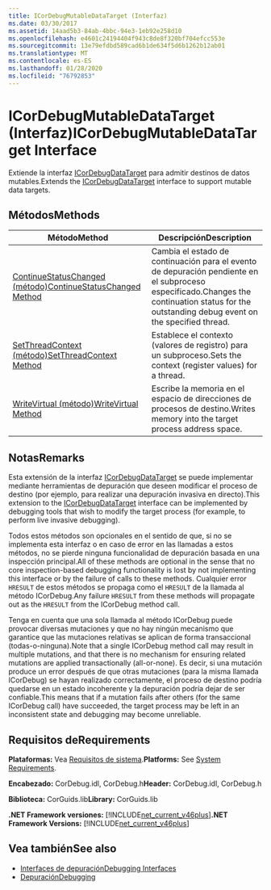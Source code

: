 ```yaml
---
title: ICorDebugMutableDataTarget (Interfaz)
ms.date: 03/30/2017
ms.assetid: 14aad5b3-84ab-4bbc-94e3-1eb92e258d10
ms.openlocfilehash: e4601c24194404f943c8de8f320bf704efcc553e
ms.sourcegitcommit: 13e79efdbd589cad6b1de634f5d6b1262b12ab01
ms.translationtype: MT
ms.contentlocale: es-ES
ms.lasthandoff: 01/28/2020
ms.locfileid: "76792853"
---
```

# <a name="icordebugmutabledatatarget-interface"></a><span data-ttu-id="ce412-102">ICorDebugMutableDataTarget (Interfaz)</span><span class="sxs-lookup"><span data-stu-id="ce412-102">ICorDebugMutableDataTarget Interface</span></span>
<span data-ttu-id="ce412-103">Extiende la interfaz [ICorDebugDataTarget](icordebugdatatarget-interface.md) para admitir destinos de datos mutables.</span><span class="sxs-lookup"><span data-stu-id="ce412-103">Extends the [ICorDebugDataTarget](icordebugdatatarget-interface.md) interface to support mutable data targets.</span></span>  
  
## <a name="methods"></a><span data-ttu-id="ce412-104">Métodos</span><span class="sxs-lookup"><span data-stu-id="ce412-104">Methods</span></span>  
  
|<span data-ttu-id="ce412-105">Método</span><span class="sxs-lookup"><span data-stu-id="ce412-105">Method</span></span>|<span data-ttu-id="ce412-106">Descripción</span><span class="sxs-lookup"><span data-stu-id="ce412-106">Description</span></span>|  
|------------|-----------------|  
|[<span data-ttu-id="ce412-107">ContinueStatusChanged (método)</span><span class="sxs-lookup"><span data-stu-id="ce412-107">ContinueStatusChanged Method</span></span>](icordebugmutabledatatarget-continuestatuschanged-method.md)|<span data-ttu-id="ce412-108">Cambia el estado de continuación para el evento de depuración pendiente en el subproceso especificado.</span><span class="sxs-lookup"><span data-stu-id="ce412-108">Changes the continuation status for the outstanding debug event on the specified thread.</span></span>|  
|[<span data-ttu-id="ce412-109">SetThreadContext (método)</span><span class="sxs-lookup"><span data-stu-id="ce412-109">SetThreadContext Method</span></span>](icordebugmutabledatatarget-setthreadcontext-method.md)|<span data-ttu-id="ce412-110">Establece el contexto (valores de registro) para un subproceso.</span><span class="sxs-lookup"><span data-stu-id="ce412-110">Sets the context (register values) for a thread.</span></span>|  
|[<span data-ttu-id="ce412-111">WriteVirtual (método)</span><span class="sxs-lookup"><span data-stu-id="ce412-111">WriteVirtual Method</span></span>](icordebugmutabledatatarget-writevirtual-method.md)|<span data-ttu-id="ce412-112">Escribe la memoria en el espacio de direcciones de procesos de destino.</span><span class="sxs-lookup"><span data-stu-id="ce412-112">Writes memory into the target process address space.</span></span>|  
  
## <a name="remarks"></a><span data-ttu-id="ce412-113">Notas</span><span class="sxs-lookup"><span data-stu-id="ce412-113">Remarks</span></span>  
 <span data-ttu-id="ce412-114">Esta extensión de la interfaz [ICorDebugDataTarget](icordebugdatatarget-interface.md) se puede implementar mediante herramientas de depuración que deseen modificar el proceso de destino (por ejemplo, para realizar una depuración invasiva en directo).</span><span class="sxs-lookup"><span data-stu-id="ce412-114">This extension to the [ICorDebugDataTarget](icordebugdatatarget-interface.md) interface can be implemented by debugging tools that wish to modify the target process (for example, to perform live invasive debugging).</span></span>  
  
 <span data-ttu-id="ce412-115">Todos estos métodos son opcionales en el sentido de que, si no se implementa esta interfaz o en caso de error en las llamadas a estos métodos, no se pierde ninguna funcionalidad de depuración basada en una inspección principal.</span><span class="sxs-lookup"><span data-stu-id="ce412-115">All of these methods are optional in the sense that no core inspection-based debugging functionality is lost by not implementing this interface or by the failure of calls to these methods.</span></span>  <span data-ttu-id="ce412-116">Cualquier error `HRESULT` de estos métodos se propaga como el `HRESULT` de la llamada al método ICorDebug.</span><span class="sxs-lookup"><span data-stu-id="ce412-116">Any failure `HRESULT` from these methods will propagate out as the `HRESULT` from the ICorDebug method call.</span></span>  
  
 <span data-ttu-id="ce412-117">Tenga en cuenta que una sola llamada al método ICorDebug puede provocar diversas mutaciones y que no hay ningún mecanismo que garantice que las mutaciones relativas se aplican de forma transaccional (todas-o-ninguna).</span><span class="sxs-lookup"><span data-stu-id="ce412-117">Note that a single ICorDebug method call may result in multiple mutations, and that there is no mechanism for ensuring related mutations are applied transactionally (all-or-none).</span></span>  <span data-ttu-id="ce412-118">Es decir, si una mutación produce un error después de que otras mutaciones (para la misma llamada ICorDebug) se hayan realizado correctamente, el proceso de destino podría quedarse en un estado incoherente y la depuración podría dejar de ser confiable.</span><span class="sxs-lookup"><span data-stu-id="ce412-118">This means that if a mutation fails after others (for the same ICorDebug call) have succeeded, the target process may be left in an inconsistent state and debugging may become unreliable.</span></span>  
  
## <a name="requirements"></a><span data-ttu-id="ce412-119">Requisitos de</span><span class="sxs-lookup"><span data-stu-id="ce412-119">Requirements</span></span>  
 <span data-ttu-id="ce412-120">**Plataformas:** Vea [Requisitos de sistema](../../../../docs/framework/get-started/system-requirements.md).</span><span class="sxs-lookup"><span data-stu-id="ce412-120">**Platforms:** See [System Requirements](../../../../docs/framework/get-started/system-requirements.md).</span></span>  
  
 <span data-ttu-id="ce412-121">**Encabezado:** CorDebug.idl, CorDebug.h</span><span class="sxs-lookup"><span data-stu-id="ce412-121">**Header:** CorDebug.idl, CorDebug.h</span></span>  
  
 <span data-ttu-id="ce412-122">**Biblioteca:** CorGuids.lib</span><span class="sxs-lookup"><span data-stu-id="ce412-122">**Library:** CorGuids.lib</span></span>  
  
 <span data-ttu-id="ce412-123">**.NET Framework versiones:** [!INCLUDE[net_current_v46plus](../../../../includes/net-current-v46plus-md.md)]</span><span class="sxs-lookup"><span data-stu-id="ce412-123">**.NET Framework Versions:** [!INCLUDE[net_current_v46plus](../../../../includes/net-current-v46plus-md.md)]</span></span>  
  
## <a name="see-also"></a><span data-ttu-id="ce412-124">Vea también</span><span class="sxs-lookup"><span data-stu-id="ce412-124">See also</span></span>

- [<span data-ttu-id="ce412-125">Interfaces de depuración</span><span class="sxs-lookup"><span data-stu-id="ce412-125">Debugging Interfaces</span></span>](debugging-interfaces.md)
- [<span data-ttu-id="ce412-126">Depuración</span><span class="sxs-lookup"><span data-stu-id="ce412-126">Debugging</span></span>](index.md)
